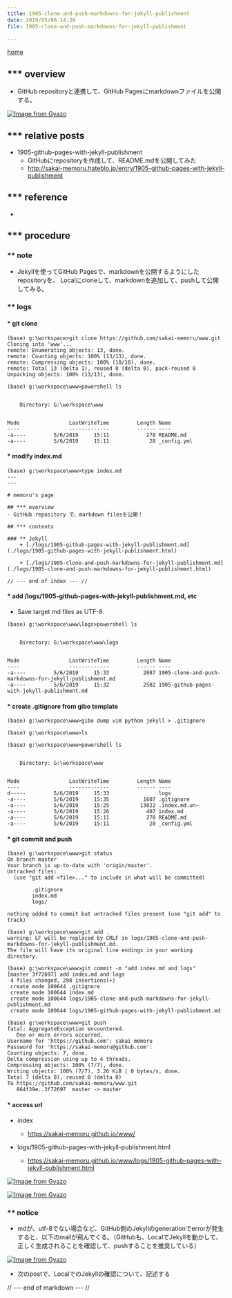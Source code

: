 ```yaml
---
title: 1905-clone-and-push-markdowns-for-jekyll-publishment
date: 2019/05/06 14:39
file: 1905-clone-and-push-markdowns-for-jekyll-publishment

---
```

[home](../)

## *** overview
- GitHub repositoryと連携して、GitHub Pagesにmarkdownファイルを公開する。

[![Image from Gyazo](https://i.gyazo.com/9e342624040c91eb80a0ccb10ee18bb1.png)](https://gyazo.com/9e342624040c91eb80a0ccb10ee18bb1)

## *** relative posts
- 1905-github-pages-with-jekyll-publishment
    - GitHubにrepositoryを作成して、README.mdを公開してみた
    - http://sakai-memoru.hateblo.jp/entry/1905-github-pages-with-jekyll-publishment

## *** reference
- 

## *** procedure

### ** note
- Jekyllを使ってGitHub Pagesで、markdownを公開するようにしたrepositoryを、 Localにcloneして、markdownを追加して、pushして公開してみる。

### ** logs

#### * git clone

```
(base) g:\workspace>git clone https://github.com/sakai-memoru/www.git
Cloning into 'www'...
remote: Enumerating objects: 13, done.
remote: Counting objects: 100% (13/13), done.
remote: Compressing objects: 100% (10/10), done.
remote: Total 13 (delta 1), reused 0 (delta 0), pack-reused 0
Unpacking objects: 100% (13/13), done.

(base) g:\workspace\www>powershell ls


    Directory: G:\workspace\www


Mode                LastWriteTime         Length Name
----                -------------         ------ ----
-a----         5/6/2019     15:11            278 README.md
-a----         5/6/2019     15:11             28 _config.yml

```

#### * modify index.md

```
(base) g:\workspace\www>type index.md
---
---

# memoru's page

## *** overview
- GitHub repository で、markdown filesを公開！

## *** contents

### ** Jekyll
    + [./logs/1905-github-pages-with-jekyll-publishment.md](./logs/1905-github-pages-with-jekyll-publishment.html)

    + [./logs/1905-clone-and-push-markdowns-for-jekyll-publishment.md](./logs/1905-clone-and-push-markdowns-for-jekyll-publishment.html)

// --- end of index --- //
```

#### * add /logs/1905-github-pages-with-jekyll-publishment.md, etc
- Save target md files as UTF-8.

```
(base) g:\workspace\www\logs>powershell ls


    Directory: G:\workspace\www\logs


Mode                LastWriteTime         Length Name
----                -------------         ------ ----
-a----         5/6/2019     15:33           2087 1905-clone-and-push-markdowns-for-jekyll-publishment.md
-a----         5/6/2019     15:32           2502 1905-github-pages-with-jekyll-publishment.md
```

#### * create .gitignore from gibo template

```
(base) g:\workspace\www>gibo dump vim python jekyll > .gitignore

(base) g:\workspace\www>ls

(base) g:\workspace\www>powershell ls


    Directory: G:\workspace\www


Mode                LastWriteTime         Length Name
----                -------------         ------ ----
d-----         5/6/2019     15:33                logs
-a----         5/6/2019     15:35           1607 .gitignore
-a----         5/6/2019     15:25          13022 .index.md.un~
-a----         5/6/2019     15:26            407 index.md
-a----         5/6/2019     15:11            278 README.md
-a----         5/6/2019     15:11             28 _config.yml
```

#### * git commit and push

```
(base) g:\workspace\www>git status
On branch master
Your branch is up-to-date with 'origin/master'.
Untracked files:
  (use "git add <file>..." to include in what will be committed)

        .gitignore
        index.md
        logs/

nothing added to commit but untracked files present (use "git add" to track)

(base) g:\workspace\www>git add .
warning: LF will be replaced by CRLF in logs/1905-clone-and-push-markdowns-for-jekyll-publishment.md.
The file will have its original line endings in your working directory.

(base) g:\workspace\www>git commit -m "add index.md and logs"
[master 3f72697] add index.md and logs
 4 files changed, 298 insertions(+)
 create mode 100644 .gitignore
 create mode 100644 index.md
 create mode 100644 logs/1905-clone-and-push-markdowns-for-jekyll-publishment.md
 create mode 100644 logs/1905-github-pages-with-jekyll-publishment.md

(base) g:\workspace\www>git push
fatal: AggregateException encountered.
   One or more errors occurred.
Username for 'https://github.com': sakai-memoru
Password for 'https://sakai-memoru@github.com':
Counting objects: 7, done.
Delta compression using up to 4 threads.
Compressing objects: 100% (7/7), done.
Writing objects: 100% (7/7), 3.26 KiB | 0 bytes/s, done.
Total 7 (delta 0), reused 0 (delta 0)
To https://github.com/sakai-memoru/www.git
   864f39e..3f72697  master -> master
```

#### * access url

- index
    - https://sakai-memoru.github.io/www/ 

- logs/1905-github-pages-with-jekyll-publishment.html
    - https://sakai-memoru.github.io/www/logs/1905-github-pages-with-jekyll-publishment.html


[![Image from Gyazo](https://i.gyazo.com/63f0cf961c90a445ed2772e29376f6d8.png)](https://gyazo.com/63f0cf961c90a445ed2772e29376f6d8)


[![Image from Gyazo](https://i.gyazo.com/92e3c574ceff89ebb078aaa91c0d98ee.png)](https://gyazo.com/92e3c574ceff89ebb078aaa91c0d98ee)

### ** notice
- mdが、utf-8でない場合など、GitHub側のJekyllのgenerationでerrorが発生すると、以下のmailが飛んでくる。（GitHubも、LocalでJekyllを動かして、正しく生成されることを確認して、pushすることを推奨している）


[![Image from Gyazo](https://i.gyazo.com/2ef5f5af34c20cb44c8490f46d2a2423.png)](https://gyazo.com/2ef5f5af34c20cb44c8490f46d2a2423)

- 次のpostで、LocalでのJekyllの確認について、記述する

// --- end of markdown --- //
